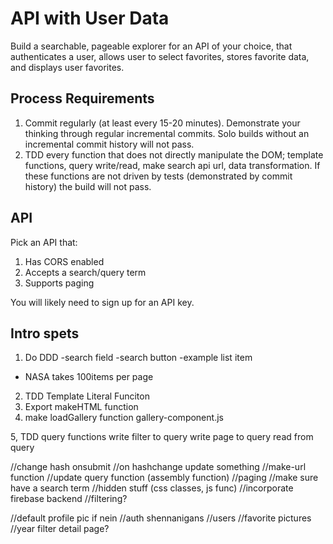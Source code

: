API with User Data
===

Build a searchable, pageable explorer for an API of your choice, that authenticates a user, allows user to select favorites, stores favorite data, and displays user favorites.

## Process Requirements

1. Commit regularly (at least every 15-20 minutes). Demonstrate your thinking through regular incremental commits. Solo builds without an incremental commit history will not pass.
2. TDD every function that does not directly manipulate the DOM; template functions, query write/read, make search api url, data transformation. If these functions are not driven by tests (demonstrated by commit history) the build will not pass.

## API

Pick an API that:

1. Has CORS enabled
2. Accepts a search/query term
3. Supports paging

You will likely need to sign up for an API key.

## Intro spets
1. Do DDD
-search field
-search button
-example list item
- NASA takes 100items per page

2. TDD Template Literal Funciton
3. Export makeHTML function
4. make loadGallery function gallery-component.js

5, TDD query functions
    write filter to query
    write page to query
    read from query

//change hash onsubmit
//on hashchange update something
//make-url function
//update query function (assembly function)
//paging
//make sure have a search term
//hidden stuff (css classes, js func)
//incorporate firebase backend
//filtering?

//default profile pic if nein
//auth shennanigans
//users
//favorite pictures
//year filter detail page?